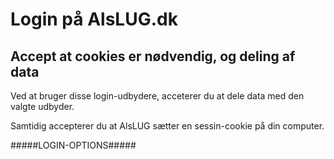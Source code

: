 # Login på AlsLUG.dk

## Accept at cookies er nødvendig, og deling af data
Ved at bruger disse login-udbydere, acceterer du at dele data med den valgte udbyder.

Samtidig accepterer du at AlsLUG sætter en sessin-cookie på din computer.

#####LOGIN-OPTIONS#####
